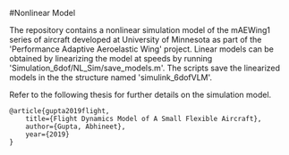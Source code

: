 #Nonlinear Model

The repository contains a nonlinear simulation model of the mAEWing1 series of aircraft developed at University of Minnesota as part of the 'Performance Adaptive Aeroelastic Wing' project.
Linear models can be obtained by linearizing the model at speeds by running 'Simulation_6dof/NL_Sim/save_models.m'.
The scripts save the linearized models in the the structure named 'simulink_6dofVLM'.

Refer to the following thesis for further details on the simulation model.
```
@article{gupta2019flight,  
    title={Flight Dynamics Model of A Small Flexible Aircraft},  
    author={Gupta, Abhineet},  
    year={2019}  
}
```
